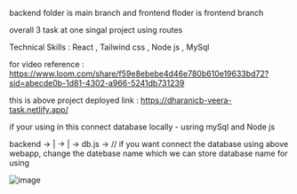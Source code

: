 backend folder is main branch and frontend floder is frontend branch

overall 3 task at one singal project using routes

Technical Skills : React , Tailwind css , Node js , MySql

for video reference : https://www.loom.com/share/f59e8ebebe4d46e780b610e19633bd72?sid=abecde0b-1d81-4302-a966-5241db731239

this is above project deployed link : https://dharanicb-veera-task.netlify.app/

if your using in this connect database locally - usring mySql and Node js 

backend -> 
        | -> 
        | -> db.js -> // if you want connect the database using above webapp, change the datebase name which we can store database name for using  

![image](https://github.com/dharanicb98/veera_task_dharanicb/assets/166556890/d4c92422-358a-40c3-9776-75f855595b77)

